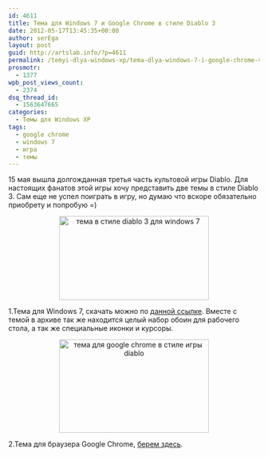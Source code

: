 ```yaml
---
id: 4611
title: Тема для Windows 7 и Google Chrome в стиле Diablo 3
date: 2012-05-17T13:45:35+00:00
author: serEga
layout: post
guid: http://artslab.info/?p=4611
permalink: /temyi-dlya-windows-xp/tema-dlya-windows-7-i-google-chrome-v-stile-diablo-3/
prosmotr:
  - 1377
wpb_post_views_count:
  - 2374
dsq_thread_id:
  - 1563647665
categories:
  - Темы для Windows XP
tags:
  - google chrome
  - windows 7
  - игра
  - темы
---
```

15 мая вышла долгожданная третья часть культовой игры Diablo. Для настоящих фанатов этой игры хочу представить две темы в стиле Diablo 3. Сам еще не успел поиграть в игру, но думаю что вскоре обязательно приобрету и попробую =)

<center>
  <a href="http://img.artslab.info/Diablo3_windows_theme.jpg"><img src="http://img.artslab.info/Diablo3_windows_theme-300x168.jpg" alt="тема в стиле diablo 3 для windows 7" title="Diablo3_windows_theme" width="300" height="168" class="aligncenter size-medium wp-image-4612" srcset="http://img.artslab.info/Diablo3_windows_theme-300x168.jpg 300w, http://img.artslab.info/Diablo3_windows_theme.jpg 610w" sizes="(max-width: 300px) 100vw, 300px" /></a>
</center>

1.Тема для Windows 7, скачать можно по [данной ссылке](http://www.mediafire.com/download.php?5c4ej29emzm8fh8). Вместе с темой в архиве так же находится целый набор обоин для рабочего стола, а так же специальные иконки и курсоры.

<center>
  <a href="http://img.artslab.info/diablo3_theme_for_chrome.jpg"><img src="http://img.artslab.info/diablo3_theme_for_chrome-300x187.jpg" alt="тема для google chrome в стиле игры diablo" title="diablo3_theme_for_chrome" width="300" height="187" class="aligncenter size-medium wp-image-4613" srcset="http://img.artslab.info/diablo3_theme_for_chrome-300x187.jpg 300w, http://img.artslab.info/diablo3_theme_for_chrome.jpg 640w" sizes="(max-width: 300px) 100vw, 300px" /></a>
</center>

2.Тема для браузера Google Chrome, [берем здесь](https://chrome.google.com/webstore/detail/pfnbkjlapbofhmbaeabglnbgjacmmmdj?hl=en).